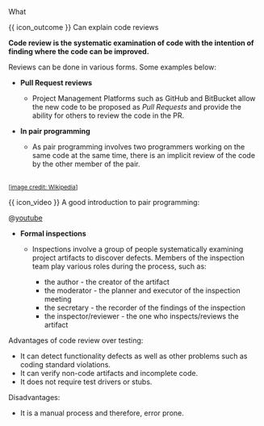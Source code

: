 <span id="title">What</span>

<span id="prereqs"></span>

<span id="outcomes">{{ icon_outcome }} Can explain code reviews</span>

<div id="body">

**Code review is the systematic examination of code with the intention of finding where the code can be improved.**

Reviews can be done in various forms. Some examples below:

* **Pull Request reviews**

  * Project Management Platforms such as GitHub and BitBucket allow the new code to be proposed as _Pull Requests_ and provide the ability for others to review the code in the PR.

* **In <trigger trigger="click" for="modal:codeReview-pairProgramming">pair programming</trigger>**

  * As pair programming involves two programmers working on the same code at the same time, there is an implicit review of the code by the other member of the pair.


<modal large header="Pair Programming" id="modal:codeReview-pairProgramming">

<box type="definition" seamless>
<include src="../../../common/definitions.md#def-pair-programming" trim />
</box>

<pic src="https://upload.wikimedia.org/wikipedia/commons/a/af/Pair_programming_1.jpg" width="400"/><br>
<sub>[[image credit: Wikipedia](https://en.wikipedia.org/wiki/Pair_programming)]</sub>


{{ icon_video }} A good introduction to pair programming:

@[youtube](ET3Q6zNK3Io)

</modal>

* **Formal inspections**

  * Inspections involve a group of people systematically examining project artifacts to discover defects. Members of the inspection team play various roles during the process, such as:

    * the author - the creator of the artifact
    * the moderator - the planner and executor of the inspection meeting
    * the secretary - the recorder of the findings of the inspection
    * the inspector/reviewer - the one who inspects/reviews the artifact

Advantages of code review over testing:

* It can detect functionality defects as well as other problems such as coding standard violations.
* It can verify non-code artifacts and incomplete code.
* It does not require test drivers or stubs.

Disadvantages:

* It is a manual process and therefore, error prone.

</div>

<div id="extras">
<include src="resourcesPanel.md" boilerplate/>
</div>
